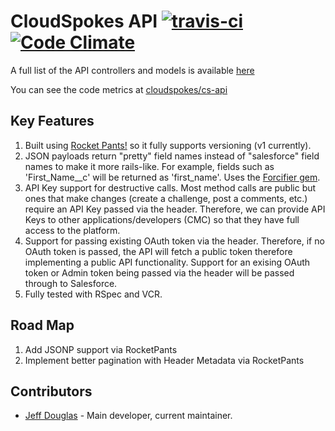 # CloudSpokes API [![travis-ci](https://travis-ci.org/cloudspokes/cs-api.png)](https://travis-ci.org/cloudspokes/cs-api) [![Code Climate](https://codeclimate.com/badge.png)](https://codeclimate.com/github/cloudspokes/cs-api)

A full list of the API controllers and models is available [here](https://docs.google.com/a/appirio.com/spreadsheet/ccc?key=0AibvDu-BSYDZdDdWTHFKcjVwVDlKS3FieE1wZHhCbVE#gid=0)

You can see the code metrics at [cloudspokes/cs-api](https://codeclimate.com/github/cloudspokes/cs-api)

## Key Features

1. Built using [Rocket Pants!](https://github.com/filtersquad/rocket_pants) so it fully supports versioning (v1 currently).
2. JSON payloads return "pretty" field names instead of "salesforce" field names to make it more rails-like. For example, fields such as 'First_Name__c' will be returned as 'first_name'. Uses the [Forcifier gem](https://github.com/jeffdonthemic/forcifier).
3. API Key support for destructive calls. Most method calls are public but ones that make changes (create a challenge, post a comments, etc.) require an API Key passed via the header. Therefore, we can provide API Keys to other applications/developers (CMC) so that they have full access to the platform.
4. Support for passing existing OAuth token via the header. Therefore, if no OAuth token is passed, the API will fetch a public token therefore implementing a public API functionality. Support for an exising OAuth token or Admin token being passed via the header will be passed through to Salesforce.
5. Fully tested with RSpec and VCR.

## Road Map

1. Add JSONP support via RocketPants
2. Implement better pagination with Header Metadata via RocketPants

## Contributors

- [Jeff Douglas](https://github.com/jeffdonthemic) - Main developer, current maintainer.
